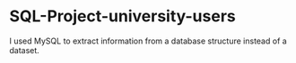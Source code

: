 # SQL-Project-university-users
I used MySQL to extract information from a database structure instead of a dataset. 
